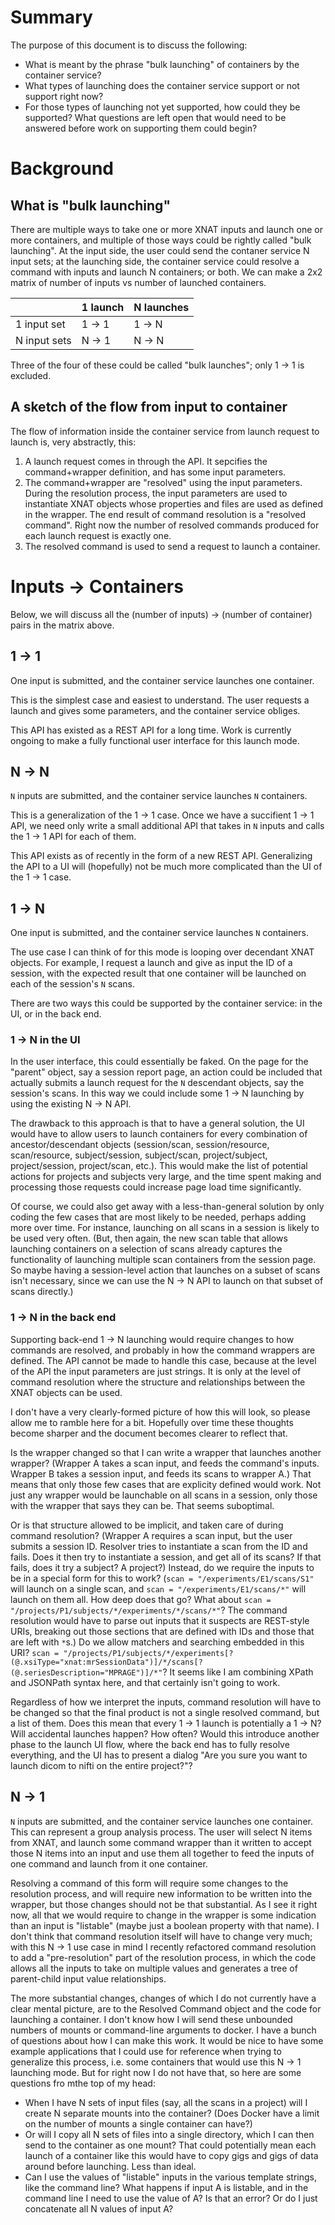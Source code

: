 <!-- id: 35029445 -->

# Summary

The purpose of this document is to discuss the following:

* What is meant by the phrase "bulk launching" of containers by the container service?
* What types of launching does the container service support or not support right now?
* For those types of launching not yet supported, how could they be supported? What questions are left open that would need to be answered before work on supporting them could begin?

# Background

## What is "bulk launching"
There are multiple ways to take one or more XNAT inputs and launch one or more containers, and multiple of those ways could be rightly called "bulk launching". At the input side, the user could send the contaner service N input sets; at the launching side, the container service could resolve a command with inputs and launch N containers; or both. We can make a 2x2 matrix of number of inputs vs number of launched containers.

|              | 1 launch | N launches |
|:-------------|:---------|:-----------|
| 1 input set  | 1 -> 1   | 1 -> N     |
| N input sets | N -> 1   | N -> N     |

Three of the four of these could be called "bulk launches"; only 1 -> 1 is excluded.

## A sketch of the flow from input to container
The flow of information inside the container service from launch request to launch is, very abstractly, this:

1. A launch request comes in through the API. It sepcifies the command+wrapper definition, and has some input parameters.
2. The command+wrapper are "resolved" using the input parameters. During the resolution process, the input parameters are used to instantiate XNAT objects whose properties and files are used as defined in the wrapper. The end result of command resolution is a "resolved command". Right now the number of resolved commands produced for each launch request is exactly one.
3. The resolved command is used to send a request to launch a container.

# Inputs -> Containers

Below, we will discuss all the (number of inputs) -> (number of container) pairs in the matrix above.

## 1 -> 1
One input is submitted, and the container service launches one container.

This is the simplest case and easiest to understand. The user requests a launch and gives some parameters, and the container service obliges.

This API has existed as a REST API for a long time. Work is currently ongoing to make a fully functional user interface for this launch mode.

## N -> N
`N` inputs are submitted, and the container service launches `N` containers.

This is a generalization of the 1 -> 1 case. Once we have a succifient 1 -> 1 API, we need only write a small additional API that takes in `N` inputs and calls the 1 -> 1 API for each of them.

This API exists as of recently in the form of a new REST API. Generalizing the API to a UI will (hopefully) not be much more complicated than the UI of the 1 -> 1 case.

## 1 -> N
One input is submitted, and the container service launches `N` containers.

The use case I can think of for this mode is looping over decendant XNAT objects. For example, I request a launch and give as input the ID of a session, with the expected result that one container will be launched on each of the session's `N` scans.

There are two ways this could be supported by the container service: in the UI, or in the back end.

### 1 -> N in the UI

In the user interface, this could essentially be faked. On the page for the "parent" object, say a session report page, an action could be included that actually submits a launch request for the `N` descendant objects, say the session's scans. In this way we could include some 1 -> N launching by using the existing N -> N API.

The drawback to this approach is that to have a general solution, the UI would have to allow users to launch containers for every combination of ancestor/descendant objects (session/scan, session/resource, scan/resource, subject/session, subject/scan, project/subject, project/session, project/scan, etc.). This would make the list of potential actions for projects and subjects very large, and the time spent making and processing those requests could increase page load time significantly.

Of course, we could also get away with a less-than-general solution by only coding the few cases that are most likely to be needed, perhaps adding more over time. For instance, launching on all scans in a session is likely to be used very often. (But, then again, the new scan table that allows launching containers on a selection of scans already captures the functionality of launching multiple scan containers from the session page. So maybe having a session-level action that launches on a subset of scans isn't necessary, since we can use the N -> N API to launch on that subset of scans directly.)

### 1 -> N in the back end

Supporting back-end 1 -> N launching would require changes to how commands are resolved, and probably in how the command wrappers are defined. The API cannot be made to handle this case, because at the level of the API the input parameters are just strings. It is only at the level of command resolution where the structure and relationships between the XNAT objects can be used.

I don't have a very clearly-formed picture of how this will look, so please allow me to ramble here for a bit. Hopefully over time these thoughts become sharper and the document becomes clearer to reflect that.

Is the wrapper changed so that I can write a wrapper that launches another wrapper? (Wrapper A takes a scan input, and feeds the command's inputs. Wrapper B takes a session input, and feeds its scans to wrapper A.) That means that only those few cases that are explicity defined would work. Not just any wrapper would be launchable on all scans in a session, only those with the wrapper that says they can be. That seems suboptimal.

Or is that structure allowed to be implicit, and taken care of during command resolution? (Wrapper A requires a scan input, but the user submits a session ID. Resolver tries to instantiate a scan from the ID and fails. Does it then try to instantiate a session, and get all of its scans? If that fails, does it try a subject? A project?) Instead, do we require the inputs to be in a special form for this to work? (`scan = "/experiments/E1/scans/S1"` will launch on a single scan, and `scan = "/experiments/E1/scans/*"` will launch on them all. How deep does that go? What about `scan = "/projects/P1/subjects/*/experiments/*/scans/*"`? The command resolution would have to parse out inputs that it suspects are REST-style URIs, breaking out those sections that are defined with IDs and those that are left with `*`s.) Do we allow matchers and searching embedded in this URI? `scan = "/projects/P1/subjects/*/experiments[?(@.xsiType="xnat:mrSessionData")]/*/scans[?(@.seriesDescription="MPRAGE")]/*"`? It seems like I am combining XPath and JSONPath syntax here, and that certainly isn't going to work.

Regardless of how we interpret the inputs, command resolution will have to be changed so that the final product is not a single resolved command, but a list of them. Does this mean that every 1 -> 1 launch is potentially a 1 -> N? Will accidental launches happen? How often? Would this introduce another phase to the launch UI flow, where the back end has to fully resolve everything, and the UI has to present a dialog "Are you sure you want to launch dicom to nifti on the entire project?"?

## N -> 1
`N` inputs are submitted, and the container service launches one container. This can represent a group analysis process. The user will select N items from XNAT, and launch some command wrapper than it written to accept those N items into an input and use them all together to feed the inputs of one command and launch from it one container.

Resolving a command of this form will require some changes to the resolution process, and will require new information to be written into the wrapper, but those changes should not be that substantial. As I see it right now, all that we would require to change in the wrapper is some indication than an input is "listable" (maybe just a boolean property with that name). I don't think that command resolution itself will have to change very much; with this N -> 1 use case in mind I recently refactored command resolution to add a "pre-resolution" part of the resolution process, in which the code allows all the inputs to take on multiple values and generates a tree of parent-child input value relationships.

The more substantial changes, changes of which I do not currently have a clear mental picture, are to the Resolved Command object and the code for launching a container. I don't know how I will send these unbounded numbers of mounts or command-line arguments to docker. I have a bunch of questions about how I can make this work. It would be nice to have some example applications that I could use for reference when trying to generalize this process, i.e. some containers that would use this N -> 1 launching mode. But for right now I do not have that, so here are some questions fro mthe top of my head:

* When I have N sets of input files (say, all the scans in a project) will I create N separate mounts into the container? (Does Docker have a limit on the number of mounts a single container can have?)
* Or will I copy all N sets of files into a single directory, which I can then send to the container as one mount? That could potentially mean each launch of a container like this would have to copy gigs and gigs of data around before launching. Less than ideal.
* Can I use the values of "listable" inputs in the various template strings, like the command line? What happens if input A is listable, and in the command line I need to use the value of A? Is that an error? Or do I just concatenate all N values of input A?
